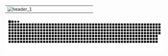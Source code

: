 <link rel="stylesheet" type="text/css" href="./ggg.css">

<table><tr><td valign="top" width="33%">
<img  alt="header_1" src="https://github.com/jk110/Image/assets/56330712/0482a41f-4375-49a8-92d6-5e286fe3e990">
</td>
</tr>
</table>

<table>
<picture>
  <source media="(prefers-color-scheme: dark)" srcset="https://raw.githubusercontent.com/lxfriday/lxfriday/output/github-contribution-grid-snake-dark.svg">
  <source media="(prefers-color-scheme: light)" srcset="https://raw.githubusercontent.com/lxfriday/lxfriday/output/github-contribution-grid-snake.svg">
  <img  alt="github contribution grid snake animation" src="https://raw.githubusercontent.com/lxfriday/lxfriday/output/github-contribution-grid-snake.svg">
</picture>
</table>
